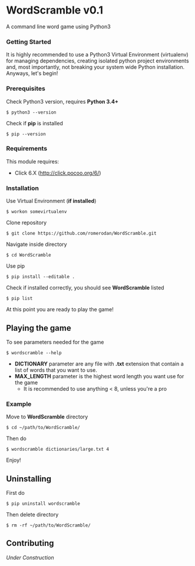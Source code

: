 # WordScramble v0.1

 A command line word game using Python3

### Getting Started

It is highly recommended to use a Python3 Virtual Environment (virtualenv) for managing dependencies, creating isolated python project environments and, most importantly, not breaking your system wide Python installation. Anyways, let's begin!

### Prerequisites

Check Python3 version, requires **Python 3.4+**
```
$ python3 --version
```
Check if **pip** is installed
```
$ pip --version
```

### Requirements

This module requires:

- Click 6.X (http://click.pocoo.org/6/)

### Installation

Use Virtual Environment (**if installed**)
```
$ workon somevirtualenv
```
Clone repository
```
$ git clone https://github.com/romerodan/WordScramble.git
```
Navigate inside directory
```
$ cd WordScramble
```
Use pip
```
$ pip install --editable .
```
Check if installed correctly, you should see **WordScramble** listed
```
$ pip list
```
At this point you are ready to play the game!

## Playing the game

To see parameters needed for the game
```
$ wordscramble --help
```
- **DICTIONARY** parameter are any file with **.txt** extension that contain a list of words that you want to use.
- **MAX_LENGTH** parameter is the highest word length you want use for the game
    - It is recommended to use anything < 8, unless you're a pro

### Example

Move to **WordScramble** directory
```
$ cd ~/path/to/WordScramble/
```
Then do
```
$ wordscramble dictionaries/large.txt 4
```
Enjoy!

## Uninstalling

First do
```
$ pip uninstall wordscramble
```

Then delete directory
```
$ rm -rf ~/path/to/WordScramble/
```

## Contributing

_Under Construction_
